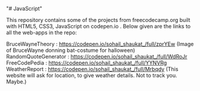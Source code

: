 "# JavaScript" 

This repository contains some of the projects from freecodecamp.org built with HTML5, CSS3, JavaScript on codepen.io .
Below given are the links to all the web-apps in the repo: 

BruceWayneTheory : https://codepen.io/sohail_shaukat_/full/zprYEw (Image of BruceWayne donning bat-costume for halloween)
RandomQuoteGenerator : https://codepen.io/sohail_shaukat_/full/WdRoJr
FreeCodePedia : https://codepen.io/sohail_shaukat_/full/YYNVRg
WeatherReport : https://codepen.io/sohail_shaukat_/full/Mrbqdy (This website will ask for location, to give weather details. Not to track you. Maybe.)
